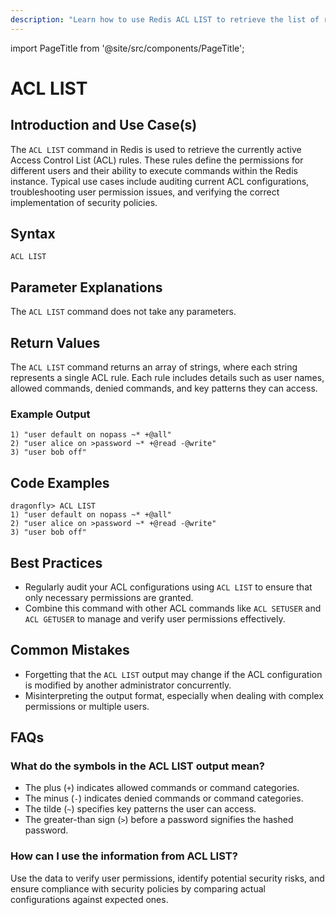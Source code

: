 ```yaml
---
description: "Learn how to use Redis ACL LIST to retrieve the list of rules for all the existing users."
---
```


import PageTitle from '@site/src/components/PageTitle';

# ACL LIST

<PageTitle title="Redis ACL LIST Explained (Better Than Official Docs)" />

## Introduction and Use Case(s)

The `ACL LIST` command in Redis is used to retrieve the currently active Access Control List (ACL) rules. These rules define the permissions for different users and their ability to execute commands within the Redis instance. Typical use cases include auditing current ACL configurations, troubleshooting user permission issues, and verifying the correct implementation of security policies.

## Syntax

```
ACL LIST
```

## Parameter Explanations

The `ACL LIST` command does not take any parameters.

## Return Values

The `ACL LIST` command returns an array of strings, where each string represents a single ACL rule. Each rule includes details such as user names, allowed commands, denied commands, and key patterns they can access.

### Example Output

```plaintext
1) "user default on nopass ~* +@all"
2) "user alice on >password ~* +@read -@write"
3) "user bob off"
```

## Code Examples

```cli
dragonfly> ACL LIST
1) "user default on nopass ~* +@all"
2) "user alice on >password ~* +@read -@write"
3) "user bob off"
```

## Best Practices

- Regularly audit your ACL configurations using `ACL LIST` to ensure that only necessary permissions are granted.
- Combine this command with other ACL commands like `ACL SETUSER` and `ACL GETUSER` to manage and verify user permissions effectively.

## Common Mistakes

- Forgetting that the `ACL LIST` output may change if the ACL configuration is modified by another administrator concurrently.
- Misinterpreting the output format, especially when dealing with complex permissions or multiple users.

## FAQs

### What do the symbols in the ACL LIST output mean?

- The plus (`+`) indicates allowed commands or command categories.
- The minus (`-`) indicates denied commands or command categories.
- The tilde (`~`) specifies key patterns the user can access.
- The greater-than sign (`>`) before a password signifies the hashed password.

### How can I use the information from ACL LIST?

Use the data to verify user permissions, identify potential security risks, and ensure compliance with security policies by comparing actual configurations against expected ones.
